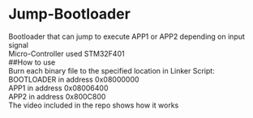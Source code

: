 # Jump-Bootloader
Bootloader that can jump to execute APP1 or APP2 depending on input signal  
Micro-Controller used STM32F401  
##How to use  
Burn each binary file to the specified location in Linker Script:  
BOOTLOADER in address 0x08000000  
APP1 in address 0x08006400  
APP2 in address 0x800C800  
The video included in the repo shows how it works  
